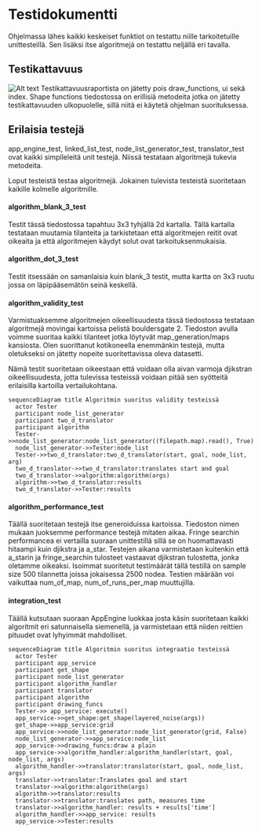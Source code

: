 # Testidokumentti

Ohjelmassa lähes kaikki keskeiset funktiot on testattu niille tarkoitetuille unittesteillä. Sen lisäksi itse algoritmejä on testattu neljällä eri tavalla.

## Testikattavuus
![Alt text](https://github.com/levitesuo/algoritmit-harjoitusty-/blob/main/dokumentaatio/test_coverage_report.png)
Testikattavuusraportista on jätetty pois draw_functions, ui sekä index. Shape functions tiedostossa on erillisiä metodeita jotka on jätetty testikattavuuden ulkopuolelle, sillä niitä ei käytetä ohjelman suorituksessa.

## Erilaisia testejä

app_engine_test, linked_list_test, node_list_generator_test, translator_test ovat kaikki simplleleitä unit testejä. Niissä testataan algoritmejä tukevia metodeita.

Loput testeistä testaa algoritmejä. Jokainen tulevista testeistä suoritetaan kaikille kolmelle algoritmille.

#### algorithm_blank_3_test

Testit tässä tiedostossa tapahtuu 3x3 tyhjällä 2d kartalla. Tällä kartalla testataan muutamia tilanteita ja tarkistetaan että algoritmejen reitit ovat oikeaita ja että algoritmejen käydyt solut ovat tarkoituksenmukaisia.

#### algorithm_dot_3_test

Testit itsessään on samanlaisia kuin blank_3 testit, mutta kartta on 3x3 ruutu jossa on läpipääsemätön seinä keskellä.

#### algorithm_validity_test

Varmistuaksemme algoritmejen oikeellisuudesta tässä tiedostossa testataan algoritmejä movingai kartoissa pelistä bouldersgate 2. Tiedoston avulla voimme suoritaa kaikki tilanteet jotka löytyvät map_generation/maps kansiosta. Olen suorittanut kotikoneella enemmänkin testejä, mutta oletukseksi on jätetty nopeite suoritettavissa oleva datasetti.

Nämä testit suoritetaan oikeestaan että voidaan olla aivan varmoja djikstran oikeellisuudesta, jotta tulevissa testeissä voidaan pitää sen syötteitä erilaisilla kartoilla vertailukohtana.

```mermaid
sequenceDiagram title Algoritmin suoritus validity testeissä
  actor Tester
  participant node_list_generator
  participant two_d_translator
  participant algorithm
  Tester->>node_list_generator:node_list_generator((filepath.map).read(), True)
  node_list_generator->>Tester:node_list
  Tester->>two_d_translator:two_d_translator(start, goal, node_list, arg)
  two_d_translator->>two_d_translator:translates start and goal
  two_d_translator->>algorithm:algorithm(args)
  algorithm->>two_d_translator:results
  two_d_translator->>Tester:results
```


#### algorithm_performance_test

Täällä suoritetaan testejä itse generoiduissa kartoissa. Tiedoston nimen mukaan juoksemme performance testejä mitaten aikaa. Fringe searchin performancea ei vertailla suoraan unittestillä sillä se on huomattavasti hitaampi kuin djikstra ja a_star. Testejen aikana varmistetaan kuitenkin että a_starin ja fringe_searchin tulosteet vastaavat djikstran tulostetta, jonka oletamme oikeaksi. Isoimmat suoritetut testimäärät tällä testillä on sample size 500 tilannetta joissa jokaisessa 2500 nodea. Testien määrään voi vaikuttaa num_of_map, num_of_runs_per_map muuttujilla.

#### integration_test

Täällä kutsutaan suoraan AppEngine luokkaa josta käsin suoritetaan kaikki algoritmit eri satunnaisella siemenellä, ja varmistetaan että niiden reittien pituudet ovat lyhyimmät mahdolliset.

```mermaid
sequenceDiagram title Algoritmin suoritus integraatio testeissä
  actor Tester
  participant app_service
  participant get_shape
  participant node_list_generator
  participant algorithm_handler
  participant translator
  participant algorithm
  participant drawing_funcs
  Tester->> app_service: execute()
  app_service->>get_shape:get_shape(layered_noise(args))
  get_shape->>app_service:grid
  app_service->>node_list_generator:node_list_generator(grid, False)
  node_list_generator->>app_service:node_list
  app_service->>drawing_funcs:draw a plain
  app_service->>algorithm_handler:algorithm_handler(start, goal, node_list, args)
  algorithm_handler->>translator:translator(start, goal, node_list, args)
  translator->>translator:Translates goal and start
  translator->>algorithm:algorithm(args)
  algorithm->>translator:results
  translator->>translator:translates path, measures time
  translator->>algorithm_handler: results + results['time']
  algorithm_handler->>app_service: results
  app_service->>Tester:results


```